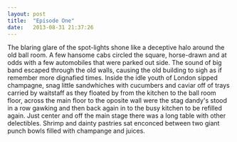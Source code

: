 ```yaml
---
layout: post
title:  "Episode One"
date:   2013-08-31 21:37:26
---
```


The blaring glare of the spot-lights shone like a deceptive halo around the old ball room.  A few hansome cabs circled the square, horse-drawn and at odds with a few automobiles that were parked out side.  The sound of big band escaped through the old walls, causing the old building to sigh as if remember more dignafied times.  Inside the idle youth of London sipped champagne, snag little sandwhiches with cucumbers and caviar off of trays carried by waitstaff as they floated by from the kitchen to the ball room floor, across the main floor to the oposite wall were the stag dandy's stood in a row gawking and then back again in to the busy kitchen to be refilled again.  Just center and off the main stage there was a long table with other delectibles.  Shrimp and dainty pastries sat enconced between two giant punch bowls filled with champange and juices.
